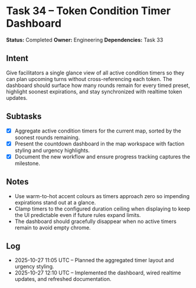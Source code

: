 # Task 34 – Token Condition Timer Dashboard

**Status:** Completed
**Owner:** Engineering
**Dependencies:** Task 33

## Intent
Give facilitators a single glance view of all active condition timers so they can plan upcoming turns without cross-referencing each token. The dashboard should surface how many rounds remain for every timed preset, highlight soonest expirations, and stay synchronized with realtime token updates.

## Subtasks
- [x] Aggregate active condition timers for the current map, sorted by the soonest rounds remaining.
- [x] Present the countdown dashboard in the map workspace with faction styling and urgency highlights.
- [x] Document the new workflow and ensure progress tracking captures the milestone.

## Notes
- Use warm-to-hot accent colours as timers approach zero so impending expirations stand out at a glance.
- Clamp timers to the configured duration ceiling when displaying to keep the UI predictable even if future rules expand limits.
- The dashboard should gracefully disappear when no active timers remain to avoid empty chrome.

## Log
- 2025-10-27 11:05 UTC – Planned the aggregated timer layout and urgency styling.
- 2025-10-27 12:10 UTC – Implemented the dashboard, wired realtime updates, and refreshed documentation.
